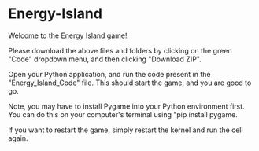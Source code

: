 # Energy-Island
Welcome to the Energy Island game!

Please download the above files and folders by clicking on the green "Code" dropdown menu, and then clicking "Download ZIP".

Open your Python application, and run the code present in the "Energy_Island_Code" file. This should start the game, and you are good to go.

Note, you may have to install Pygame into your Python environment first. You can do this on your computer's terminal using "pip install pygame.

If you want to restart the game, simply restart the kernel and run the cell again.
